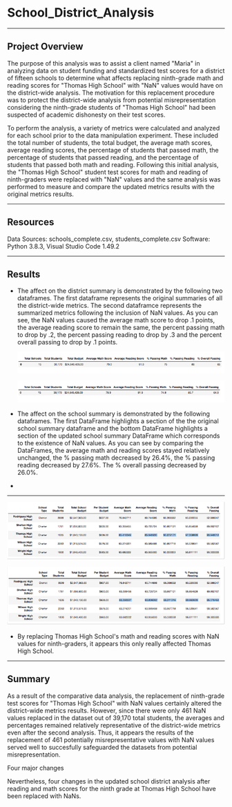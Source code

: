 # School_District_Analysis
-----------------------------
## Project Overview

The purpose of this analysis was to assist a client named "Maria" in analyzing data on student funding and standardized test scores for a district of fifteen schools to determine what affects replacing ninth-grade math and reading scores for "Thomas High School" with "NaN" values would have on the district-wide analysis.  The motivation for this replacement procedure was to protect the district-wide analysis from potential misrepresentation considering the ninth-grade students of "Thomas High School" had been suspected of academic dishonesty on their test scores.

To perform the analysis, a variety of metrics were calculated and analyzed for each school prior to the data manipulation experiment.  These included the total number of students, the total budget, the average math scores, average reading scores, the percentage of students that passed math, the percentage of students that passed reading, and the percentage of students that passed both math and reading.  Following this initial analysis, the "Thomas High School" student test scores for math and reading of ninth-graders were replaced with "NaN" values and the same analysis was performed to measure and compare the updated metrics results with the original metrics results.

----------------------------
## Resources

Data Sources:  schools_complete.csv, students_complete.csv
Software:  Python 3.8.3, Visual Studio Code 1.49.2

----------------------------
## Results

- The affect on the district summary is demonstrated by the following two dataframes.  The first dataframe represents the original summaries of all the district-wide metrics.  The second dataframce represents the summarized metrics following the inclusion of NaN values.  As you can see, the NaN values caused the average math score to drop .1 points, the average reading score to remain the same, the percent passing math to drop by .2, the percent passing reading to drop by .3 and the percent overall passing to drop by .1 points.
 
     ![](Resources/district_summary_df_originalone.png)

    ![](Resources/district_summary_df_new_with%20NaNs.png)

- The affect on the school summary is demonstrated by the following dataframes. The first DataFrame highlights a section of the the original school summary dataframe and the bottom DataFrame highlights a section of the updated school summary DataFrame which corresponds to the existence of NaN values.  As you can see by comparing the DataFrames, the average math and reading scores stayed relatively unchanged, the % passing math decreased by 26.4%, the % passing reading decreased by 27.6%.
The % overall passing decreased by 26.0%.
- 
----------------------------

![](Resources/school_summary_df_original.png)

![](Resources/school_summary_df_NaN.png)


- By replacing Thomas High School's math and reading scores with NaN values for ninth-graders, it appears this only really affected Thomas High School.

--------------------------

## Summary

As a result of the comparative data analysis, the replacement of ninth-grade test scores for "Thomas High School" with NaN values certainly altered the district-wide metrics results.  However, since there were only 461 NaN values replaced in the dataset out of 39,170 total students, the averages and percentages remained relatively representative of the district-wide metrics even after the second analysis.  Thus, it appears the results of the replacement of 461 potentially misrepresentative values with NaN values served well to succesfully safeguarded the datasets from potential misrepresentation.

Four major changes



Nevertheless, four changes in the updated school district analysis after reading and math scores for the ninth grade at Thomas High School have been replaced with NaNs.
